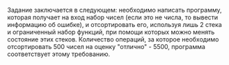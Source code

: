 Задание заключается в следующем: необходимо написать программу, которая получает на вход набор чисел (если это не числа, то вывести информацию об ошибке), и отсортировать его, используя лишь 2 стека и ограниченный набор функций, при помощи которых можно менять состояние этих стеков. Количество операций, за которое необходимо отсортировать 500 чисел на оценку "отлично" - 5500, программа соответствует этому требованию.
